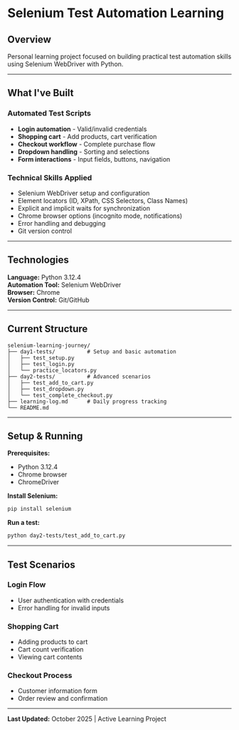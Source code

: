 # Selenium Test Automation Learning

##  Overview
Personal learning project focused on building practical test automation skills using Selenium WebDriver with Python.


---

## What I've Built

### Automated Test Scripts
- **Login automation** - Valid/invalid credentials
- **Shopping cart** - Add products, cart verification
- **Checkout workflow** - Complete purchase flow
- **Dropdown handling** - Sorting and selections
- **Form interactions** - Input fields, buttons, navigation

### Technical Skills Applied
- Selenium WebDriver setup and configuration
- Element locators (ID, XPath, CSS Selectors, Class Names)
- Explicit and implicit waits for synchronization
- Chrome browser options (incognito mode, notifications)
- Error handling and debugging
- Git version control

---

## Technologies

**Language:** Python 3.12.4  
**Automation Tool:** Selenium WebDriver  
**Browser:** Chrome  
**Version Control:** Git/GitHub  

---

## Current Structure
```
selenium-learning-journey/
├── day1-tests/          # Setup and basic automation
│   ├── test_setup.py
│   ├── test_login.py
│   └── practice_locators.py
├── day2-tests/          # Advanced scenarios
│   ├── test_add_to_cart.py
│   ├── test_dropdown.py
│   └── test_complete_checkout.py
├── learning-log.md      # Daily progress tracking
└── README.md
```

---

## Setup & Running

**Prerequisites:**
- Python 3.12.4
- Chrome browser
- ChromeDriver

**Install Selenium:**
```bash
pip install selenium
```

**Run a test:**
```bash
python day2-tests/test_add_to_cart.py
```

---

## Test Scenarios

### Login Flow
- User authentication with credentials
- Error handling for invalid inputs

### Shopping Cart
- Adding products to cart
- Cart count verification
- Viewing cart contents

### Checkout Process
- Customer information form
- Order review and confirmation




---

**Last Updated:** October 2025 | Active Learning Project
